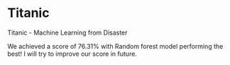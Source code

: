 # Titanic
Titanic - Machine Learning from Disaster

We achieved a score of 76.31% with Random forest model performing the best! I will try to improve our score in future.


